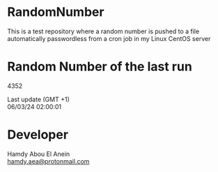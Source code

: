 # RandomNumber    
This is a test repository where a random number is pushed to a file automatically passwordless from a cron job in my Linux CentOS server    
# Random Number of the last run   
4352
      
Last update (GMT +1)    
06/03/24 02:00:01
# Developer    
Hamdy Abou El Anein   
hamdy.aea@protonmail.com
